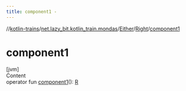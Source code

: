 ```yaml
---
title: component1 -
---
```

//[kotlin-trains](../../../index.md)/[net.lazy_bit.kotlin_train.mondas](../../index.md)/[Either](../index.md)/[Right](index.md)/[component1](component1.md)



# component1  
[jvm]  
Content  
operator fun [component1](component1.md)(): [R](index.md)  



